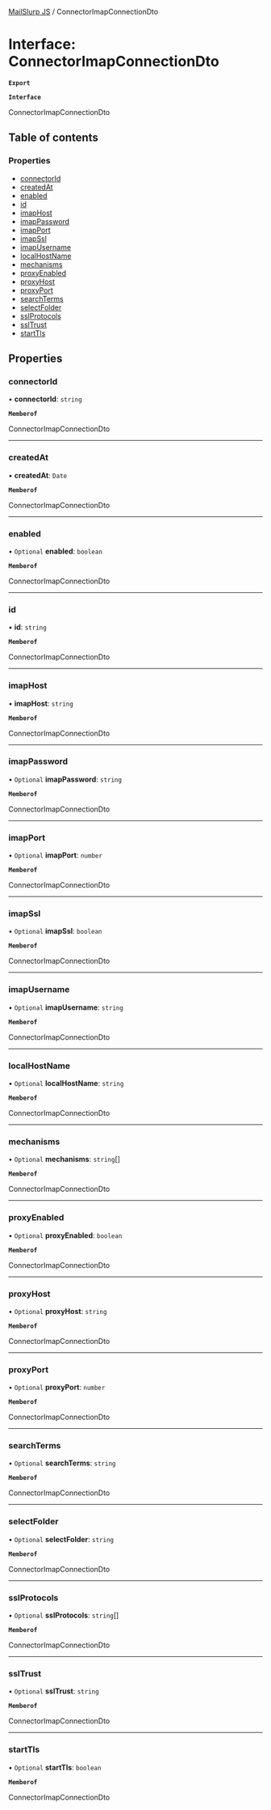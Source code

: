 [MailSlurp JS](../README.md) / ConnectorImapConnectionDto

# Interface: ConnectorImapConnectionDto

**`Export`**

**`Interface`**

ConnectorImapConnectionDto

## Table of contents

### Properties

- [connectorId](ConnectorImapConnectionDto.md#connectorid)
- [createdAt](ConnectorImapConnectionDto.md#createdat)
- [enabled](ConnectorImapConnectionDto.md#enabled)
- [id](ConnectorImapConnectionDto.md#id)
- [imapHost](ConnectorImapConnectionDto.md#imaphost)
- [imapPassword](ConnectorImapConnectionDto.md#imappassword)
- [imapPort](ConnectorImapConnectionDto.md#imapport)
- [imapSsl](ConnectorImapConnectionDto.md#imapssl)
- [imapUsername](ConnectorImapConnectionDto.md#imapusername)
- [localHostName](ConnectorImapConnectionDto.md#localhostname)
- [mechanisms](ConnectorImapConnectionDto.md#mechanisms)
- [proxyEnabled](ConnectorImapConnectionDto.md#proxyenabled)
- [proxyHost](ConnectorImapConnectionDto.md#proxyhost)
- [proxyPort](ConnectorImapConnectionDto.md#proxyport)
- [searchTerms](ConnectorImapConnectionDto.md#searchterms)
- [selectFolder](ConnectorImapConnectionDto.md#selectfolder)
- [sslProtocols](ConnectorImapConnectionDto.md#sslprotocols)
- [sslTrust](ConnectorImapConnectionDto.md#ssltrust)
- [startTls](ConnectorImapConnectionDto.md#starttls)

## Properties

### connectorId

• **connectorId**: `string`

**`Memberof`**

ConnectorImapConnectionDto

___

### createdAt

• **createdAt**: `Date`

**`Memberof`**

ConnectorImapConnectionDto

___

### enabled

• `Optional` **enabled**: `boolean`

**`Memberof`**

ConnectorImapConnectionDto

___

### id

• **id**: `string`

**`Memberof`**

ConnectorImapConnectionDto

___

### imapHost

• **imapHost**: `string`

**`Memberof`**

ConnectorImapConnectionDto

___

### imapPassword

• `Optional` **imapPassword**: `string`

**`Memberof`**

ConnectorImapConnectionDto

___

### imapPort

• `Optional` **imapPort**: `number`

**`Memberof`**

ConnectorImapConnectionDto

___

### imapSsl

• `Optional` **imapSsl**: `boolean`

**`Memberof`**

ConnectorImapConnectionDto

___

### imapUsername

• `Optional` **imapUsername**: `string`

**`Memberof`**

ConnectorImapConnectionDto

___

### localHostName

• `Optional` **localHostName**: `string`

**`Memberof`**

ConnectorImapConnectionDto

___

### mechanisms

• `Optional` **mechanisms**: `string`[]

**`Memberof`**

ConnectorImapConnectionDto

___

### proxyEnabled

• `Optional` **proxyEnabled**: `boolean`

**`Memberof`**

ConnectorImapConnectionDto

___

### proxyHost

• `Optional` **proxyHost**: `string`

**`Memberof`**

ConnectorImapConnectionDto

___

### proxyPort

• `Optional` **proxyPort**: `number`

**`Memberof`**

ConnectorImapConnectionDto

___

### searchTerms

• `Optional` **searchTerms**: `string`

**`Memberof`**

ConnectorImapConnectionDto

___

### selectFolder

• `Optional` **selectFolder**: `string`

**`Memberof`**

ConnectorImapConnectionDto

___

### sslProtocols

• `Optional` **sslProtocols**: `string`[]

**`Memberof`**

ConnectorImapConnectionDto

___

### sslTrust

• `Optional` **sslTrust**: `string`

**`Memberof`**

ConnectorImapConnectionDto

___

### startTls

• `Optional` **startTls**: `boolean`

**`Memberof`**

ConnectorImapConnectionDto
